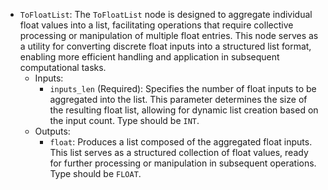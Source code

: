 - `ToFloatList`: The `ToFloatList` node is designed to aggregate individual float values into a list, facilitating operations that require collective processing or manipulation of multiple float entries. This node serves as a utility for converting discrete float inputs into a structured list format, enabling more efficient handling and application in subsequent computational tasks.
    - Inputs:
        - `inputs_len` (Required): Specifies the number of float inputs to be aggregated into the list. This parameter determines the size of the resulting float list, allowing for dynamic list creation based on the input count. Type should be `INT`.
    - Outputs:
        - `float`: Produces a list composed of the aggregated float inputs. This list serves as a structured collection of float values, ready for further processing or manipulation in subsequent operations. Type should be `FLOAT`.

